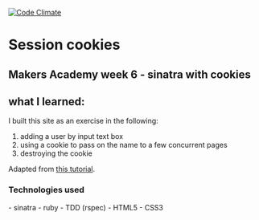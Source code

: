 [![Code Climate](https://codeclimate.com/github/globalavocado/playing-with-cookies/badges/gpa.svg)](https://codeclimate.com/github/globalavocado/playing-with-cookies)

<h1>Session cookies</h1>

<h2>Makers Academy week 6 - sinatra with cookies</h2>

<h2>what I learned:</h2>
I built this site as an exercise in the following: 
<ol>
<li> adding a user by input text box</li> 
<li> using a cookie to pass on the name to a few concurrent pages</li>
<li> destroying the cookie</li>
</ol> 

Adapted from <a href="http://rubylearning.com/blog/2009/09/30/cookie-based-sessions-in-sinatra/">this tutorial</a>.

<h3>Technologies used</h3>
- sinatra
- ruby
- TDD (rspec)
- HTML5
- CSS3